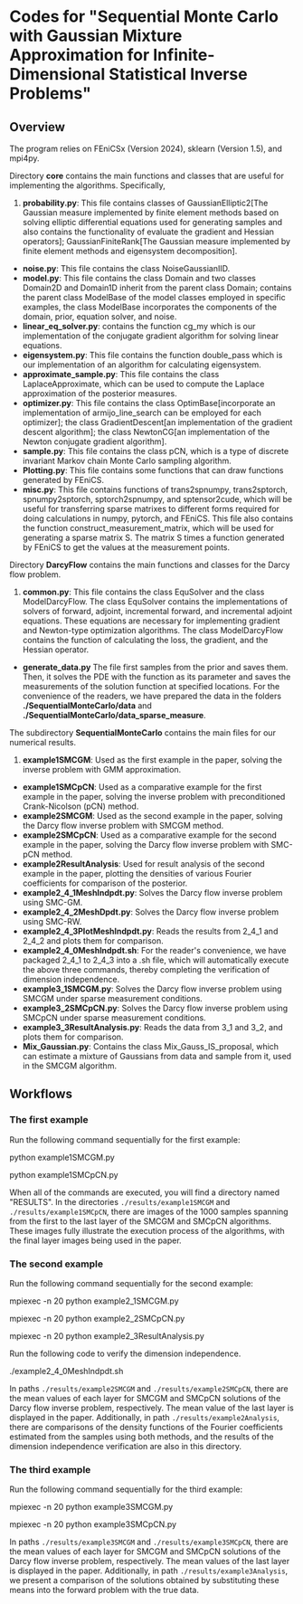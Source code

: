 # Codes for "Sequential Monte Carlo with Gaussian Mixture Approximation for Infinite-Dimensional Statistical Inverse Problems"

## Overview

The program relies on FEniCSx (Version 2024), sklearn (Version 1.5), and mpi4py. 

Directory **core** contains the main functions and classes that are useful for implementing the algorithms. Specifically,

1. **probability.py**: This file contains classes of GaussianElliptic2[The Gaussian measure implemented by finite element methods based on solving elliptic differential equations used for generating samples and also contains the functionality of evaluate the gradient and Hessian operators];
GaussianFiniteRank[The Gaussian measure implemented by finite element methods and eigensystem decomposition].
- **noise.py**: This file contains the class NoiseGaussianIID.
- **model.py**: This file contains the class Domain and two classes Domain2D and Domain1D inherit from the parent class Domain; contains the parent class ModelBase of the model classes employed in specific examples, the class ModelBase incorporates the components of the domain, prior, equation solver, and noise. 
- **linear_eq_solver.py**: contains the function cg_my which is our implementation of the conjugate gradient algorithm for solving linear equations. 
- **eigensystem.py**: This file contains the function double_pass which is our implementation of an algorithm for calculating eigensystem. 
- **approximate_sample.py**: This file contains the class LaplaceApproximate, which can be used to compute the Laplace approximation of the posterior measures. 
- **optimizer.py**: This file contains the class OptimBase[incorporate an implementation of armijo_line_search can be employed for each optimizer]; the class GradientDescent[an implementation of the gradient descent algorithm]; the class NewtonCG[an implementation of the Newton conjugate gradient algorithm]. 
- **sample.py**: This file contains the class pCN, which is a type of discrete invariant Markov chain Monte Carlo sampling algorithm. 
- **Plotting.py**: This file contains some functions that can draw functions generated by FEniCS. 
- **misc.py**: This file contains functions of trans2spnumpy, trans2sptorch, spnumpy2sptorch, sptorch2spnumpy, and sptensor2cude, which will be useful for transferring sparse matrixes to different forms required for doing calculations in numpy, pytorch, and FEniCS. This file also contains the function construct_measurement_matrix, which will be used for generating a sparse matrix S. The matrix S times a function generated by FEniCS to get the values at the measurement points.

Directory **DarcyFlow** contains the main functions and classes for the Darcy flow problem.

1. **common.py**: This file contains the class EquSolver and the class ModelDarcyFlow. The class EquSolver contains the implementations of solvers of forward, adjoint, incremental forward, and incremental adjoint equations. These equations are necessary for implementing gradient and Newton-type optimization algorithms. The class ModelDarcyFlow contains the function of calculating the loss, the gradient, and the Hessian operator.
- **generate_data.py** The file first samples from the prior and saves them. Then, it solves the PDE with the function as its parameter and saves the measurements of the solution function at specified locations. For the convenience of the readers, we have prepared the data in the folders **./SequentialMonteCarlo/data** and **./SequentialMonteCarlo/data_sparse_measure**.



The subdirectory **SequentialMonteCarlo** contains the main files for our numerical results.

1. **example1SMCGM**: Used as the first example in the paper, solving the inverse problem with GMM approximation.
- **example1SMCpCN**: Used as a comparative example for the first example in the paper, solving the inverse problem with preconditioned Crank-Nicolson (pCN) method.
- **example2SMCGM**: Used as the second example in the paper, solving the Darcy flow inverse problem with SMCGM method.
- **example2SMCpCN**: Used as a comparative example for the second example in the paper, solving the Darcy flow inverse problem with SMC-pCN method.
- **example2ResultAnalysis**: Used for result analysis of the second example in the paper, plotting the densities of various Fourier coefficients for comparison of the posterior.
- **example2\_4\_1MeshIndpdt.py**: Solves the Darcy flow inverse problem using SMC-GM.
- **example2\_4\_2MeshDpdt.py**: Solves the Darcy flow inverse problem using SMC-RW.
- **example2\_4\_3PlotMeshIndpdt.py**: Reads the results from 2\_4\_1 and 2\_4\_2 and plots them for comparison.
- **example2\_4\_0MeshIndpdt.sh**: For the reader's convenience, we have packaged 2\_4\_1 to 2\_4\_3 into a .sh file, which will automatically execute the above three commands, thereby completing the verification of dimension independence.
- **example3\_1SMCGM.py**: Solves the Darcy flow inverse problem using SMCGM under sparse measurement conditions.
- **example3\_2SMCpCN.py**: Solves the Darcy flow inverse problem using SMCpCN under sparse measurement conditions.
- **example3\_3ResultAnalysis.py**: Reads the data from 3\_1 and 3\_2, and plots them for comparison.
- **Mix\_Gaussian.py**: Contains the class Mix\_Gauss\_IS\_proposal, which can estimate a mixture of Gaussians from data and sample from it, used in the SMCGM algorithm.

## Workflows
### The first example
Run the following command sequentially for the first example:

python example1SMCGM.py

python example1SMCpCN.py

When all of the commands are executed, you will find a directory named "RESULTS". In the directories `./results/example1SMCGM` and `./results/example1SMCpCN`, there are images of the 1000 samples spanning from the first to the last layer of the SMCGM and SMCpCN algorithms. These images fully illustrate the execution process of the algorithms, with the final layer images being used in the paper.
### The second example
Run the following command sequentially for the second example:

mpiexec -n 20 python example2_1SMCGM.py

mpiexec -n 20 python example2_2SMCpCN.py

mpiexec -n 20 python example2_3ResultAnalysis.py

Run the following code to verify the dimension independence.

./example2_4_0MeshIndpdt.sh

In paths `./results/example2SMCGM` and `./results/example2SMCpCN`, there are the mean values of each layer for SMCGM and SMCpCN solutions of the Darcy flow inverse problem, respectively. The mean value of the last layer is displayed in the paper. Additionally, in path `./results/example2Analysis`, there are comparisons of the density functions of the Fourier coefficients estimated from the samples using both methods, and the results of the dimension independence verification are also in this directory.


### The third example
Run the following command sequentially for the third example:

mpiexec -n 20 python example3SMCGM.py

mpiexec -n 20 python example3SMCpCN.py

In paths `./results/example3SMCGM` and `./results/example3SMCpCN`, there are the mean values of each layer for SMCGM and SMCpCN solutions of the Darcy flow inverse problem, respectively. The mean values of the last layer is displayed in the paper. Additionally, in path `./results/example3Analysis`, we present a comparison of the solutions obtained by substituting these means into the forward problem with the true data.


